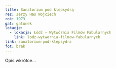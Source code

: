 ```yaml
---
title: Sanatorium pod klepsydrą
rez: Jerzy Has Wojciech
rok: 1973
gat: gatunek
lokacje:
  - lokacja: Łódź – Wytwórnia Filmów Fabularnych
    link: lodz-wytwornia-filmow-fabularnych
link: sanatorium-pod-klepsydra
fot: brak
---
```

Opis wkrótce…